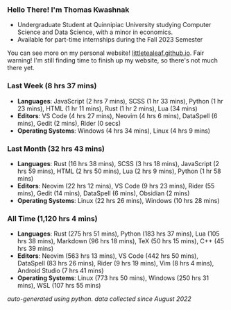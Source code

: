 
### Hello There! I'm Thomas Kwashnak

- Undergraduate Student at Quinnipiac University studying Computer Science and Data Science, with a minor in economics.
- Available for part-time internships during the Fall 2023 Semester

You can see more on my personal website! [littletealeaf.github.io](https://littletealeaf.github.io). Fair warning! I'm still finding time to finish up my website, so there's not much there yet.

### Last Week (8 hrs 37 mins)
- **Languages**: JavaScript (2 hrs 7 mins), SCSS (1 hr 33 mins), Python (1 hr 23 mins), HTML (1 hr 11 mins), Rust (1 hr 2 mins), Lua (34 mins)
- **Editors**: VS Code (4 hrs 27 mins), Neovim (4 hrs 6 mins), DataSpell (6 mins), Gedit (2 mins), Rider (0 secs)
- **Operating Systems**: Windows (4 hrs 34 mins), Linux (4 hrs 9 mins)
    
### Last Month (32 hrs 43 mins)
- **Languages**: Rust (16 hrs 38 mins), SCSS (3 hrs 18 mins), JavaScript (2 hrs 59 mins), HTML (2 hrs 50 mins), Lua (2 hrs 9 mins), Python (1 hr 58 mins)
- **Editors**: Neovim (22 hrs 12 mins), VS Code (9 hrs 23 mins), Rider (55 mins), Gedit (14 mins), DataSpell (6 mins), Obsidian (2 mins)
- **Operating Systems**: Linux (22 hrs 26 mins), Windows (10 hrs 28 mins)
    
### All Time (1,120 hrs 4 mins)
- **Languages**: Rust (275 hrs 51 mins), Python (183 hrs 37 mins), Lua (105 hrs 38 mins), Markdown (96 hrs 18 mins), TeX (50 hrs 15 mins), C++ (45 hrs 39 mins)
- **Editors**: Neovim (563 hrs 13 mins), VS Code (442 hrs 50 mins), DataSpell (83 hrs 26 mins), Rider (9 hrs 19 mins), Vim (8 hrs 4 mins), Android Studio (7 hrs 41 mins)
- **Operating Systems**: Linux (773 hrs 50 mins), Windows (250 hrs 31 mins), WSL (107 hrs 55 mins)
    

*auto-generated using python. data collected since August 2022*
